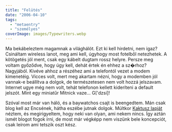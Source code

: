 ```yaml
---
title: "Felütés"
date: "2006-04-10"
tags: 
  - "metaentry"
  - "személyes"
coverImage: images/Typewriters.webp
---
```


Ma bekábeleztem magamnak a világhálót. Ezt ki kell hirdetni, nem igaz? Csináltam wireless lanot, meg ami kell, úgyhogy most fotelből netezhetek. A kötögetés jól ment, csak egy kábelt dugtam rossz helyre. Persze meg voltam győződve, hogy úgy kell, dehát értek én ehhez a sz�rhoz? Nagyjából. Kivéve ahhoz a részéhez ami a telefontól vezet a modem kimenetéig. Vicces volt, mert meg akartam nézni, hogy a modemben jól vannak-e beállítva a dolgok, de természetesen nem volt hozzá jelszavam. Internet ugye még nem volt, tehát telefonon kellett kideríteni a default jelszót. Mint egy miniatűr Mitnick vaze... G\['dzsi\]!

Szóval most már van háló, és a baywatchos csajt is beengedtem. Mán csak blog kell az Encsének, hátha eszébe jutnak dolgok. Múltkor [Kaktusz lapját](http://cactus.rulez.org/) néztem, és megirigyeltem, hogy neki van olyan, ami nekem nincs. Így aztán ismét blogot fogok írni, de most már végképp nem viszünk bele koncepciót, csak leírom ami tetszik oszt kész.

